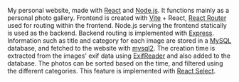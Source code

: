 My personal website, made with [React](https://react.dev/) and [Node.js](https://nodejs.org/en). It functions mainly as a personal photo gallery. Frontend is created with [Vite](https://vite.dev/) + React, [React Router](https://reactrouter.com/) used for routing within the frontend. Node.js serving the frontend statically is used as the backend. Backend routing is implemented with [Express](https://expressjs.com/). Information such as title and category for each image are stored in a [MySQL](https://www.mysql.com/) database, and fetched to the website with [mysql2](https://github.com/sidorares/node-mysql2). The creation time is extracted from the images' exif data using [ExifReader](https://github.com/mattiasw/ExifReader) and also added to the database. The photos can be sorted based on the time, and filtered using the different categories. This feature is implemented with [React Select](https://react-select.com/).
